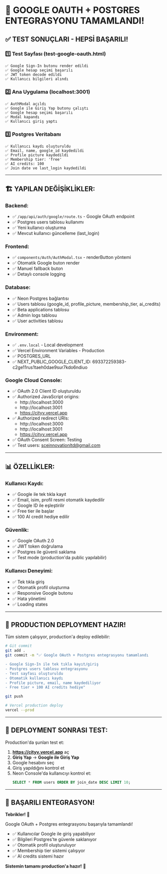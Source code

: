 # 🎉 GOOGLE OAUTH + POSTGRES ENTEGRASYONU TAMAMLANDI!

## ✅ TEST SONUÇLARI - HEPSİ BAŞARILI!

### 1️⃣ Test Sayfası (test-google-oauth.html)
```
✅ Google Sign-In butonu render edildi
✅ Google hesap seçimi başarılı
✅ JWT token decode edildi
✅ Kullanıcı bilgileri alındı
```

### 2️⃣ Ana Uygulama (localhost:3001)
```
✅ AuthModal açıldı
✅ Google ile Giriş Yap butonu çalıştı
✅ Google hesap seçimi başarılı
✅ Modal kapandı
✅ Kullanıcı giriş yaptı
```

### 3️⃣ Postgres Veritabanı
```
✅ Kullanıcı kaydı oluşturuldu
✅ Email, name, google_id kaydedildi
✅ Profile picture kaydedildi
✅ Membership tier: 'free'
✅ AI credits: 100
✅ Join date ve last_login kaydedildi
```

---

## 🏗️ YAPILAN DEĞİŞİKLİKLER:

### Backend:
- ✅ `/app/api/auth/google/route.ts` - Google OAuth endpoint
- ✅ Postgres users tablosu kullanımı
- ✅ Yeni kullanıcı oluşturma
- ✅ Mevcut kullanıcı güncelleme (last_login)

### Frontend:
- ✅ `components/Auth/AuthModal.tsx` - renderButton yöntemi
- ✅ Otomatik Google buton render
- ✅ Manuel fallback buton
- ✅ Detaylı console logging

### Database:
- ✅ Neon Postgres bağlantısı
- ✅ Users tablosu (google_id, profile_picture, membership_tier, ai_credits)
- ✅ Beta applications tablosu
- ✅ Admin logs tablosu
- ✅ User activities tablosu

### Environment:
- ✅ `.env.local` - Local development
- ✅ Vercel Environment Variables - Production
- ✅ POSTGRES_URL
- ✅ NEXT_PUBLIC_GOOGLE_CLIENT_ID: 693372259383-c2ge11rus1taeh0dae9sur7kdo6ndiuo

### Google Cloud Console:
- ✅ OAuth 2.0 Client ID oluşturuldu
- ✅ Authorized JavaScript origins:
  - http://localhost:3000
  - http://localhost:3001
  - https://cityv.vercel.app
- ✅ Authorized redirect URIs:
  - http://localhost:3000
  - http://localhost:3001
  - https://cityv.vercel.app
- ✅ OAuth Consent Screen: Testing
- ✅ Test users: sceinnovationltd@gmail.com

---

## 📊 ÖZELLİKLER:

### Kullanıcı Kaydı:
- ✅ Google ile tek tıkla kayıt
- ✅ Email, isim, profil resmi otomatik kaydedilir
- ✅ Google ID ile eşleştirilir
- ✅ Free tier ile başlar
- ✅ 100 AI credit hediye edilir

### Güvenlik:
- ✅ Google OAuth 2.0
- ✅ JWT token doğrulama
- ✅ Postgres ile güvenli saklama
- ✅ Test mode (production'da public yapılabilir)

### Kullanıcı Deneyimi:
- ✅ Tek tıkla giriş
- ✅ Otomatik profil oluşturma
- ✅ Responsive Google butonu
- ✅ Hata yönetimi
- ✅ Loading states

---

## 🚀 PRODUCTION DEPLOYMENT HAZIR!

Tüm sistem çalışıyor, production'a deploy edilebilir:

```bash
# Git commit
git add .
git commit -m "✅ Google OAuth + Postgres entegrasyonu tamamlandı

- Google Sign-In ile tek tıkla kayıt/giriş
- Postgres users tablosu entegrasyonu
- Test sayfası oluşturuldu
- Otomatik kullanıcı kaydı
- Profile picture, email, name kaydediliyor
- Free tier + 100 AI credits hediye"

git push

# Vercel production deploy
vercel --prod
```

---

## 📝 DEPLOYMENT SONRASI TEST:

Production'da şunları test et:

1. **https://cityv.vercel.app** aç
2. **Giriş Yap** → **Google ile Giriş Yap**
3. Google hesabını seç
4. Giriş yapıldığını kontrol et
5. Neon Console'da kullanıcıyı kontrol et:
   ```sql
   SELECT * FROM users ORDER BY join_date DESC LIMIT 10;
   ```

---

## 🎯 BAŞARILI ENTEGRASYON!

**Tebrikler!** 🎉

Google OAuth + Postgres entegrasyonu başarıyla tamamlandı!

- ✅ Kullanıcılar Google ile giriş yapabiliyor
- ✅ Bilgileri Postgres'te güvenle saklanıyor
- ✅ Otomatik profil oluşturuluyor
- ✅ Membership tier sistemi çalışıyor
- ✅ AI credits sistemi hazır

**Sistemin tamamı production'a hazır!** 🚀
